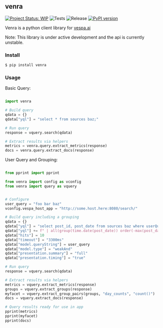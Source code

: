 ## venra

[![Project Status: WIP](https://www.repostatus.org/badges/latest/wip.svg)](https://www.repostatus.org/#wip)
![Tests](https://github.com/codycollier/venra/workflows/Tests/badge.svg)
![Release](https://github.com/codycollier/venra/workflows/Python%20Package%20Release/badge.svg)
[![PyPI version](https://badge.fury.io/py/venra.svg)](https://badge.fury.io/py/venra)


Venra is a python client library for [vespa.ai](https://vespa.ai)


Note: This library is under active development and the api is currently unstable.



### Install

```bash
$ pip install venra
```

### Usage


Basic Query:

```python

import venra

# Build query
qdata = {}
qdata["yql"] = "select * from sources baz;"

# Run query
response = vquery.search(qdata)

# Extract results via helpers
metrics = venra.query.extract_metrics(response)
docs = venra.query.extract_docs(response)

```


User Query and Grouping:
```python

from pprint import pprint

from venra import config as vconfig
from venra import query as vquery


# Configure
user_query = "foo bar baz"
vconfig.vespa_host_app = "http://some.host.here:8080/search/"

# Build query including a grouping
qdata = {}
qdata["yql"] = "select post_id, post_date from sources baz where userQuery()"
qdata["yql"] += f" | all(group(time.date(post_date)) order(-max(post_date)) max(32) each(output(count())) as(day_counts) );"
qdata["hits"] = 10
qdata["timeout"] = "3300ms"
qdata["model.queryString"] = user_query
qdata["model.type"] = "weakAnd"
qdata["presentation.summary"] = "full"
qdata["presentation.timing"] = "true"

# Run query
response = vquery.search(qdata)

# Extract results via helpers
metrics = vquery.extract_metrics(response)
groups = vquery.extract_groups(response)
myfacet = vquery.extract_group_pairs(groups, "day_counts", "count()")
docs = vquery.extract_docs(response)

# Query results ready for use in app
pprint(metrics)
pprint(myfacet)
pprint(docs)
```


